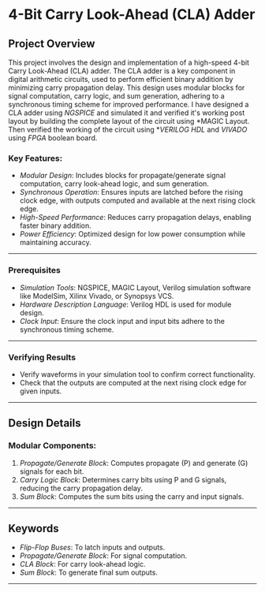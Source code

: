 # 4-Bit Carry Look-Ahead (CLA) Adder

## Project Overview
This project involves the design and implementation of a high-speed 4-bit Carry Look-Ahead (CLA) adder. The CLA adder is a key component in digital arithmetic circuits, used to perform efficient binary addition by minimizing carry propagation delay. This design uses modular blocks for signal computation, carry logic, and sum generation, adhering to a synchronous timing scheme for improved performance.
I have designed a CLA adder using *NGSPICE* and simulated it and verified it's working post layout by building the complete layout of the circuit using *MAGIC Layout. Then verified the working of the circuit using **VERILOG HDL* and *VIVADO* using *FPGA* boolean board.

### Key Features:
- *Modular Design*: Includes blocks for propagate/generate signal computation, carry look-ahead logic, and sum generation.
- *Synchronous Operation*: Ensures inputs are latched before the rising clock edge, with outputs computed and available at the next rising clock edge.
- *High-Speed Performance*: Reduces carry propagation delays, enabling faster binary addition.
- *Power Efficiency*: Optimized design for low power consumption while maintaining accuracy.

---

### Prerequisites
- *Simulation Tools*: NGSPICE, MAGIC Layout, Verilog simulation software like ModelSim, Xilinx Vivado, or Synopsys VCS.
- *Hardware Description Language*: Verilog HDL is used for module design.
- *Clock Input*: Ensure the clock input and input bits adhere to the synchronous timing scheme.

---

### Verifying Results
- Verify waveforms in your simulation tool to confirm correct functionality.
- Check that the outputs are computed at the next rising clock edge for given inputs.

---

## Design Details

### Modular Components:
1. *Propagate/Generate Block*: Computes propagate (P) and generate (G) signals for each bit.
2. *Carry Logic Block*: Determines carry bits using P and G signals, reducing the carry propagation delay.
3. *Sum Block*: Computes the sum bits using the carry and input signals.

---

## Keywords
- *Flip-Flop Buses*: To latch inputs and outputs.
- *Propagate/Generate Block*: For signal computation.
- *CLA Block*: For carry look-ahead logic.
- *Sum Block*: To generate final sum outputs.

---

